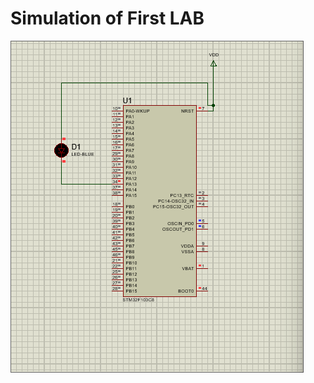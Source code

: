 
# Simulation of First LAB

  <img src = "Toggle_LED.gif" align = "center" >
<!--   ![TOGGLE_LED](Toggle_LED.gif)   -->
